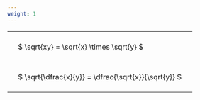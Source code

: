 ```yaml
---
weight: 1
---
```


<style type="text/css">
#T_828dc th.col_heading {
  text-align: left;
  font-size: 1em;
}
#T_828dc td {
  text-align: left;
  font-size: 1em;
  padding: 1.5em;
}
</style>
<table id="T_828dc">
  <thead>
  </thead>
  <tbody>
    <tr>
      <td id="T_828dc_row0_col0" class="data row0 col0" >$ \sqrt{xy} = \sqrt{x} \times \sqrt{y} $</td>
    </tr>
    <tr>
      <td id="T_828dc_row1_col0" class="data row1 col0" >$ \sqrt{\dfrac{x}{y}} = \dfrac{\sqrt{x}}{\sqrt{y}} $</td>
    </tr>
  </tbody>
</table>
